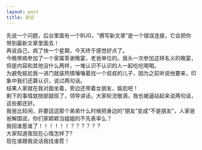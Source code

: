 ```yaml
---
layout: post
title: 杂记
---
```


<p>先说一个问题，后台里面有一个BUG，“撰写新文章”是一个错误连接，它会把你带到最新文章里面去！<br />
再说自己，病了快一个星期，今天终于感觉好点了。<br />
今晚带病参加了一个家属答谢晚宴，老爸单位的。我头一次参加这样名义的晚宴，但是内容和其他没什么两样，一堆认识不认识的人一起吃吃喝喝。<br />
为避免尴尬我一进门就装热情嚷嚷着找一个叔叔的儿子，因为之前听说他要来，印象中我们还算认识，说过两句话。<br />
结果人家就在我对面坐着，旁边还带着女朋友，尴尬吧！<br />
剩下的事情就按部就班了，领导讲话，大家轮流敬酒，我也被逼站起来说两句话，这些都还好。<br />
我爸比较闲，非要逗逗那个弟弟什么时候把身边的“朋友”变成“不是朋友”，人家爸爸解围说，你们家颖颖当姐姐的不先表率么？<br />
我招谁惹谁了！！！！！！？？？？？？<br />
大家知道我现在心情怎样了?<br />
现在谁跟我说话我找谁茬！
</p>
